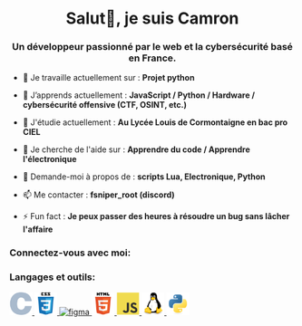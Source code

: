 <h1 align="center">Salut👋, je suis Camron</h1>
<h3 align="center">Un développeur passionné par le web et la cybersécurité basé en France.</h3>

- 🔧 Je travaille actuellement sur : **Projet python**

- 🌱 J’apprends actuellement : **JavaScript / Python / Hardware / cybersécurité offensive (CTF, OSINT, etc.)**

- 🤝 J'étudie actuellement : **Au Lycée Louis de Cormontaigne en bac pro CIEL**

- 🙋 Je cherche de l'aide sur : **Apprendre du code / Apprendre l'électronique**

- 💬 Demande-moi à propos de : **scripts Lua, Electronique, Python**

- 📫 Me contacter : **fsniper_root (discord)**

- ⚡ Fun fact : **Je peux passer des heures à résoudre un bug sans lâcher l'affaire**

<h3 align="left">Connectez-vous avec moi:</h3>
<p align="left">
</p>

<h3 align="left">Langages et outils:</h3>
<p align="left"> <a href="https://www.cprogramming.com/" target="_blank" rel="noreferrer"> <img src="https://raw.githubusercontent.com/devicons/devicon/master/icons/c/c-original.svg" alt="c" width="40" height="40"/> </a> <a href="https://www.w3schools.com/css/" target="_blank" rel="noreferrer"> <img src="https://raw.githubusercontent.com/devicons/devicon/master/icons/css3/css3-original-wordmark.svg" alt="css3" width="40" height="40"/> </a> <a href="https://www.figma.com/" target="_blank" rel="noreferrer"> <img src="https://www.vectorlogo.zone/logos/figma/figma-icon.svg" alt="figma" width="40" height="40"/> </a> <a href="https://www.w3.org/html/" target="_blank" rel="noreferrer"> <img src="https://raw.githubusercontent.com/devicons/devicon/master/icons/html5/html5-original-wordmark.svg" alt="html5" width="40" height="40"/> </a> <a href="https://developer.mozilla.org/en-US/docs/Web/JavaScript" target="_blank" rel="noreferrer"> <img src="https://raw.githubusercontent.com/devicons/devicon/master/icons/javascript/javascript-original.svg" alt="javascript" width="40" height="40"/> </a> <a href="https://www.linux.org/" target="_blank" rel="noreferrer"> <img src="https://raw.githubusercontent.com/devicons/devicon/master/icons/linux/linux-original.svg" alt="linux" width="40" height="40"/> </a> <a href="https://www.python.org" target="_blank" rel="noreferrer"> <img src="https://raw.githubusercontent.com/devicons/devicon/master/icons/python/python-original.svg" alt="python" width="40" height="40"/> </a> </p>

